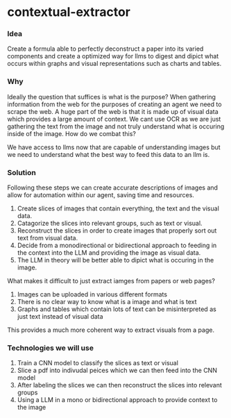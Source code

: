# contextual-extractor

### Idea

Create a formula able to perfectly deconstruct a paper into its varied components and create a optimized way for llms to digest and dipict what occurs within graphs and visual representations such as charts and tables.


### Why

Ideally the question that suffices is what is the purpose? When gathering information from the web for the purposes of creating an agent we need to scrape the web. A huge part of the web is that it is made up of visual data which provides a large amount of context. We cant use OCR as we are just gathering the text from the image and not truly understand what is occuring inside of the image. How do we combat this?

We have access to llms now that are capable of understanding images but we need to understand what the best way to feed this data to an llm is.

### Solution

Following these steps we can create accurate descriptions of images and allow for automation within our agent, saving time and resources.
1. Create slices of images that contain everything, the text and the visual data.
2. Catagorize the slices into relevant groups, such as text or visual.
3. Reconstruct the slices in order to create images that properly sort out text from visual data.
4. Decide from a monodirectional or bidirectional approach to feeding in the context into the LLM and providing the image as visual data.
5. The LLM in theory will be better able to dipict what is occuring in the image.

What makes it difficult to just extract iamges from papers or web pages?

1. Images can be uploaded in various different formats
2. There is no clear way to know what is a image and what is text
3. Graphs and tables which contain lots of text can be misinterpreted as just text instead of visual data

This provides a much more coherent way to extract visuals from a page.


### Technologies we will use
1. Train a CNN model to classify the slices as text or visual
2. Slice a pdf into indivudal peices which we can then feed into the CNN model
3. After labeling the slices we can then reconstruct the slices into relevant groups
4. Using a LLM in a mono or bidirectional approach to provide context to the image